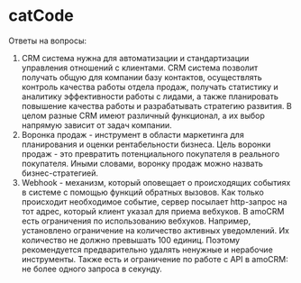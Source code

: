 # catCode
Ответы на вопросы:
1) CRM система нужна для автоматизации и стандартизации управления отношений с клиентами. CRM система позволит получать общую для компании базу контактов, осуществлять контроль качества работы отдела продаж, получать статистику и аналитику эффективности работы с лидами, а также планировать повышение качества работы и разрабатывать стратегию развития. В целом разные CRM имеют различный функционал, а их выбор напрямую зависит от задач компании.
2) Воронка продаж - инструмент в области маркетинга для планирования и оценки рентабельности бизнеса. Цель воронки продаж - это превратить потенциального покупателя в реального покупателя. Иными словами, воронку продаж можно назвать бизнес-стратегией.
3) Webhook - механизм, который оповещает о происходящих событиях в системе с помощью функций обратных вызовов. Как только происходит необходимое событие, сервер посылает http-запрос на тот адрес, который клиент указал для приема вебхуков.
В amoCRM есть ограничения по использованию вебхуков. Например, установлено ограничение на количество активных уведомлений. Их количество не должно превышать 100 единиц. Поэтому рекомендуется предварительно удалять ненужные и нерабочие инструменты. Также есть и ограничение по работе с API в amoCRM: не более одного запроса в секунду.
